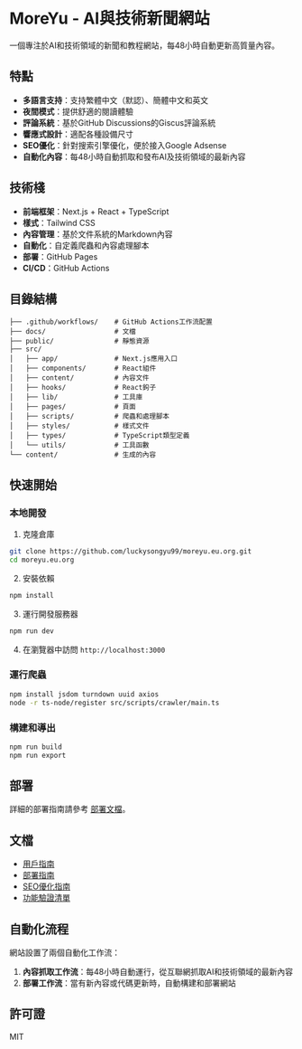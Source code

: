 # MoreYu - AI與技術新聞網站

一個專注於AI和技術領域的新聞和教程網站，每48小時自動更新高質量內容。

## 特點

- **多語言支持**：支持繁體中文（默認）、簡體中文和英文
- **夜間模式**：提供舒適的閱讀體驗
- **評論系統**：基於GitHub Discussions的Giscus評論系統
- **響應式設計**：適配各種設備尺寸
- **SEO優化**：針對搜索引擎優化，便於接入Google Adsense
- **自動化內容**：每48小時自動抓取和發布AI及技術領域的最新內容

## 技術棧

- **前端框架**：Next.js + React + TypeScript
- **樣式**：Tailwind CSS
- **內容管理**：基於文件系統的Markdown內容
- **自動化**：自定義爬蟲和內容處理腳本
- **部署**：GitHub Pages
- **CI/CD**：GitHub Actions

## 目錄結構

```
├── .github/workflows/    # GitHub Actions工作流配置
├── docs/                 # 文檔
├── public/               # 靜態資源
├── src/
│   ├── app/              # Next.js應用入口
│   ├── components/       # React組件
│   ├── content/          # 內容文件
│   ├── hooks/            # React鉤子
│   ├── lib/              # 工具庫
│   ├── pages/            # 頁面
│   ├── scripts/          # 爬蟲和處理腳本
│   ├── styles/           # 樣式文件
│   ├── types/            # TypeScript類型定義
│   └── utils/            # 工具函數
└── content/              # 生成的內容
```

## 快速開始

### 本地開發

1. 克隆倉庫
```bash
git clone https://github.com/luckysongyu99/moreyu.eu.org.git
cd moreyu.eu.org
```

2. 安裝依賴
```bash
npm install
```

3. 運行開發服務器
```bash
npm run dev
```

4. 在瀏覽器中訪問 `http://localhost:3000`

### 運行爬蟲

```bash
npm install jsdom turndown uuid axios
node -r ts-node/register src/scripts/crawler/main.ts
```

### 構建和導出

```bash
npm run build
npm run export
```

## 部署

詳細的部署指南請參考 [部署文檔](docs/deployment.md)。

## 文檔

- [用戶指南](docs/user_guide.md)
- [部署指南](docs/deployment.md)
- [SEO優化指南](docs/seo_guide.md)
- [功能驗證清單](docs/validation_checklist.md)

## 自動化流程

網站設置了兩個自動化工作流：

1. **內容抓取工作流**：每48小時自動運行，從互聯網抓取AI和技術領域的最新內容
2. **部署工作流**：當有新內容或代碼更新時，自動構建和部署網站

## 許可證

MIT
